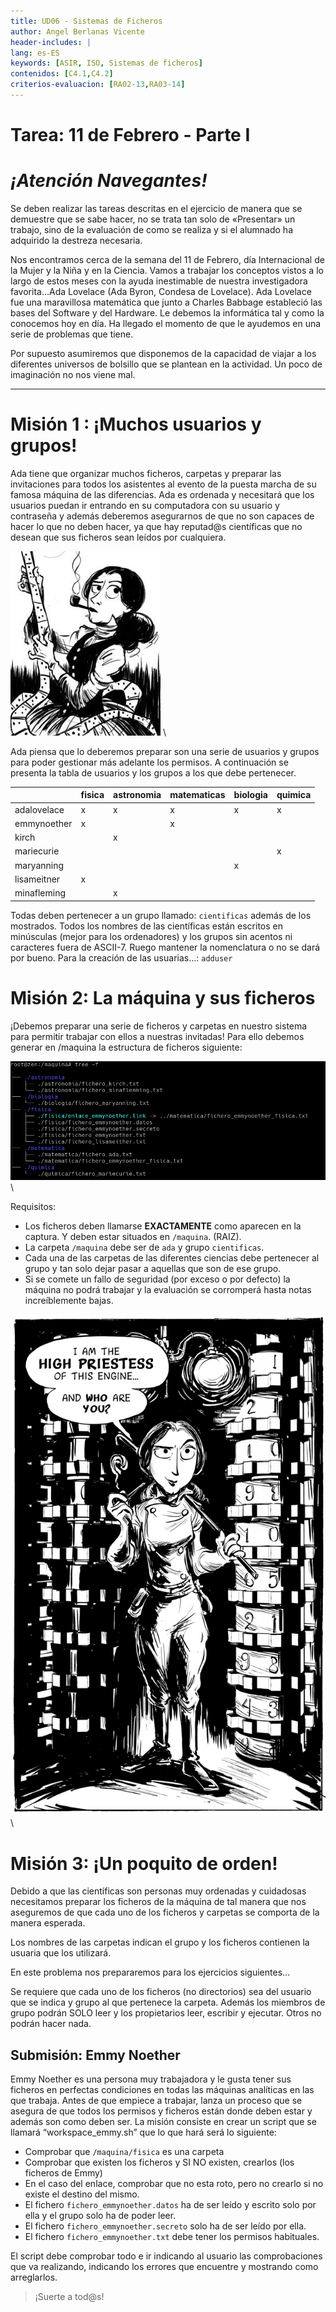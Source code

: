 ```yaml
---
title: UD06 - Sistemas de Ficheros
author: Angel Berlanas Vicente
header-includes: |
lang: es-ES
keywords: [ASIR, ISO, Sistemas de ficheros]
contenidos: [C4.1,C4.2]
criterios-evaluacion: [RA02-13,RA03-14]
---
```


# Tarea: 11 de Febrero - Parte I

# _¡Atención Navegantes!_
Se deben realizar las tareas descritas en el ejercicio de manera que se demuestre que se sabe hacer, no se trata tan solo de «Presentar» un trabajo, sino de la evaluación de como se realiza y si el alumnado ha adquirido la destreza necesaria.

Nos encontramos cerca de la semana del 11 de Febrero, día Internacional de la Mujer y la Niña y en la Ciencia. Vamos a trabajar los conceptos vistos a lo largo de estos meses con la ayuda inestimable de nuestra investigadora favorita...Ada Lovelace (Ada Byron, Condesa de Lovelace). 
Ada Lovelace fue una maravillosa matemática que junto a Charles Babbage estableció las bases del Software y del Hardware. Le debemos la informática tal y como la conocemos hoy en día. Ha llegado el momento de que le ayudemos en una serie de problemas que tiene.

Por supuesto asumiremos que disponemos de la capacidad de viajar a los diferentes universos de bolsillo que se plantean en la actividad. Un poco de imaginación no nos viene mal.

----

# Misión 1 : ¡Muchos usuarios y grupos!

Ada tiene que organizar muchos ficheros, carpetas y preparar las invitaciones para todos los asistentes al evento de la puesta marcha de su famosa máquina de las diferencias.
Ada es ordenada y necesitará que los usuarios puedan ir entrando en su computadora con su usuario y contraseña y además deberemos asegurarnos de que no son capaces de hacer lo que no deben hacer, ya que hay reputad@s científicas que no desean que sus ficheros sean leídos por cualquiera.

![Ada](11DeFebrero_Ada/ada01.png)
\ 

Ada piensa que lo deberemos preparar son una serie de usuarios y grupos para poder gestionar más adelante los permisos.
A continuación se presenta la tabla de usuarios y los grupos a los que debe pertenecer.

|       | fisica | astronomia | matematicas | biologia | quimica |
| ----- | ------ | ---------- | ----------- | -------- | ------- |
|adalovelace | x | x | x  | x | x | 
|emmynoether | x |  | x  |  |  |
|kirch |  | x |   |  |  |
|mariecurie |  |  |   |  | x |
|maryanning |  |  |   | x |  |
| lisameitner | x | |  | |  | |
| minafleming| | x | | | |

Todas deben pertenecer a un grupo llamado: `cientificas` además de los mostrados.
Todos los nombres de las científicas están escritos en minúsculas (mejor para los ordenadores) y los grupos sin acentos ni caracteres fuera de ASCII-7. Ruego mantener la nomenclatura o no se dará por bueno. 
Para la creación de las usuarias…: `adduser`

# Misión 2: La máquina y sus ficheros

¡Debemos preparar una serie de ficheros y carpetas en nuestro sistema para permitir trabajar con ellos a nuestras invitadas!
Para ello debemos generar en /maquina la estructura de ficheros siguiente:

![Estructura ficheros](11DeFebrero_Ada/estructuraficheros.png)
\ 

Requisitos:

* Los ficheros deben llamarse **EXACTAMENTE** como aparecen en la captura.  Y deben estar situados en `/maquina`. (RAIZ).
* La carpeta `/maquina` debe ser de `ada` y grupo `cientificas`.
* Cada una de las carpetas de las diferentes ciencias debe pertenecer al grupo y tan solo dejar pasar a aquellas que son de ese grupo.
* Si se comete un fallo de seguridad (por exceso o por defecto) la máquina no podrá trabajar y la evaluación se corromperá hasta notas increíblemente bajas.


![Ada 02](11DeFebrero_Ada/ada02.png)
\ 

# Misión 3: ¡Un poquito de orden!

Debido a que las científicas son personas muy ordenadas y cuidadosas necesitamos preparar los ficheros de la máquina de tal manera que nos aseguremos de que cada uno de los ficheros y carpetas se comporta de la manera esperada.

Los nombres de las carpetas indican el grupo y los ficheros contienen la usuaria que los utilizará. 

En este problema nos prepararemos para los ejercicios siguientes…

Se requiere que cada uno de los ficheros (no directorios) sea del usuario que se indica y grupo al que pertenece la carpeta. Además los miembros de grupo podrán SOLO leer y los propietarios leer, escribir y ejecutar. Otros no podrán hacer nada.

## Submisión: Emmy Noether

Emmy Noether es una persona muy trabajadora y le gusta tener sus ficheros en perfectas condiciones en todas las máquinas analíticas en las que trabaja. Antes de que empiece a trabajar, lanza un proceso que se asegura de que todos los permisos y ficheros están donde deben estar y además son como deben ser.
La misión consiste en crear un script que se llamará “workspace_emmy.sh” que lo que hará será lo siguiente:

* Comprobar que `/maquina/fisica` es una carpeta
* Comprobar que existen los ficheros y SI NO existen, crearlos (los ficheros de Emmy)
* En el caso del enlace, comprobar que no esta roto, pero no crearlo  si no existe el destino del mismo.
* El fichero `fichero_emmynoether.datos` ha de ser leído y escrito solo por ella y el grupo solo ha de poder leer.
* El fichero `fichero_emmynoether.secreto` solo ha de ser leído por ella.
* El fichero `fichero_emmynoether.txt` debe tener los permisos habituales.

El script debe comprobar todo e ir indicando al usuario las comprobaciones que va realizando, indicando los errores que encuentre y mostrando como arreglarlos.

>¡Suerte a tod@s!